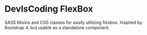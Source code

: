 # DevIsCoding FlexBox
SASS Mixins and CSS classes for easily utilizing flexbox.  Inspired by Bootstrap 4, but usable as a standalone component.



